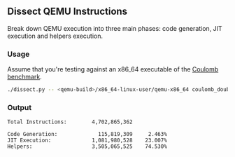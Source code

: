 ## Dissect QEMU Instructions

Break down QEMU execution into three main phases: code generation, JIT execution and helpers execution.

### Usage

Assume that you're testing against an x86_64 executable of the [Coulomb benchmark](https://github.com/ahmedkrmn/TCG-Continuous-Benchmarking/tree/master/benchmakrs/coulomb).

```bash
./dissect.py -- <qemu-build>/x86_64-linux-user/qemu-x86_64 coulomb_double
```

### Output

```
Total Instructions:        4,702,865,362

Code Generation:             115,819,309	 2.463%
JIT Execution:             1,081,980,528	23.007%
Helpers:                   3,505,065,525	74.530%
```
